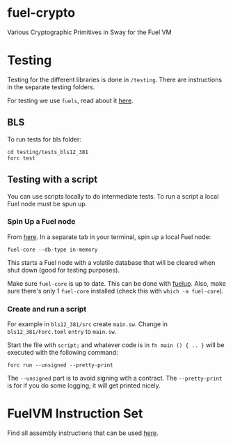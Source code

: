# fuel-crypto
Various Cryptographic Primitives in Sway for the Fuel VM

# Testing 

Testing for the different libraries is done in `/testing`. There are instructions in the separate testing folders. 

For testing we use `fuels`, read about it [here](https://fuellabs.github.io/fuels-rs/v0.25.0/). 

## BLS

 To run tests for bls folder: 
 ```
 cd testing/tests_bls12_381
 forc test
 ```

## Testing with a script
You can use scripts locally to do intermediate tests. To run a script a local Fuel node must be spun up.

### Spin Up a Fuel node
From [here](https://fuellabs.github.io/sway/v0.19.0/introduction/overview.html).
In a separate tab in your terminal, spin up a local Fuel node:


`fuel-core --db-type in-memory`

This starts a Fuel node with a volatile database that will be cleared when shut down (good for testing purposes).

 Make sure `fuel-core` is up to date. This can be done with [fuelup](https://github.com/FuelLabs/fuelup). Also, make sure there's only 1 `fuel-core` installed (check this with `which -a fuel-core`).
 
 ### Create and run a script

For example in `bls12_381/src` create `main.sw`. Change in `bls12_381/Forc.toml` `entry` to `main.sw`. 

Start the file with `script;` and whatever code is in `fn main () { .. }` will be executed with the following command:

```
forc run --unsigned --pretty-print
```

The `--unsigned` part is to avoid signing with a contract. The `--pretty-print` is for if you do some logging; it will get printed nicely. 

# FuelVM Instruction Set

Find all assembly instructions that can be used [here](https://github.com/FuelLabs/fuel-specs/blob/master/specs/vm/instruction_set.md#sub-subtract). 